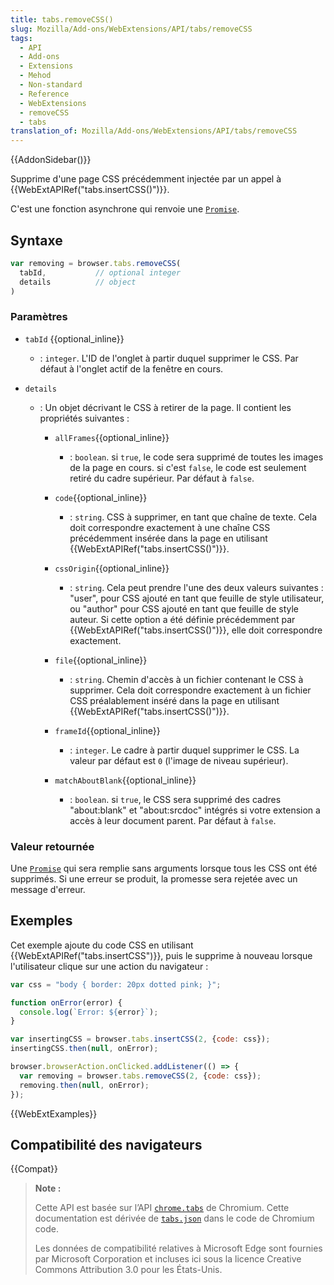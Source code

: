 ```yaml
---
title: tabs.removeCSS()
slug: Mozilla/Add-ons/WebExtensions/API/tabs/removeCSS
tags:
  - API
  - Add-ons
  - Extensions
  - Mehod
  - Non-standard
  - Reference
  - WebExtensions
  - removeCSS
  - tabs
translation_of: Mozilla/Add-ons/WebExtensions/API/tabs/removeCSS
---
```


{{AddonSidebar()}}

Supprime d'une page CSS précédemment injectée par un appel à {{WebExtAPIRef("tabs.insertCSS()")}}.

C'est une fonction asynchrone qui renvoie une [`Promise`](/fr/docs/Web/JavaScript/Reference/Objets_globaux/Promise).

## Syntaxe

```js
var removing = browser.tabs.removeCSS(
  tabId,           // optional integer
  details          // object
)
```

### Paramètres

- `tabId` {{optional_inline}}
  - : `integer`. L'ID de l'onglet à partir duquel supprimer le CSS. Par défaut à l'onglet actif de la fenêtre en cours.
- `details`

  - : Un objet décrivant le CSS à retirer de la page. Il contient les propriétés suivantes :

    - `allFrames`{{optional_inline}}

      - : `boolean`. si `true`, le code sera supprimé de toutes les images de la page en cours. si c'est `false`, le code est seulement retiré du cadre supérieur. Par défaut à `false`.

    - `code`{{optional_inline}}
      - : `string`. CSS à supprimer, en tant que chaîne de texte. Cela doit correspondre exactement à une chaîne CSS précédemment insérée dans la page en utilisant {{WebExtAPIRef("tabs.insertCSS()")}}.
    - `cssOrigin`{{optional_inline}}
      - : `string`. Cela peut prendre l'une des deux valeurs suivantes : "user", pour CSS ajouté en tant que feuille de style utilisateur, ou "author" pour CSS ajouté en tant que feuille de style auteur. Si cette option a été définie précédemment par {{WebExtAPIRef("tabs.insertCSS()")}}, elle doit correspondre exactement.
    - `file`{{optional_inline}}
      - : `string`. Chemin d'accès à un fichier contenant le CSS à supprimer. Cela doit correspondre exactement à un fichier CSS préalablement inséré dans la page en utilisant {{WebExtAPIRef("tabs.insertCSS()")}}.
    - `frameId`{{optional_inline}}
      - : `integer`. Le cadre à partir duquel supprimer le CSS. La valeur par défaut est `0` (l'image de niveau supérieur).
    - `matchAboutBlank`{{optional_inline}}
      - : `boolean`. si `true`, le CSS sera supprimé des cadres "about:blank" et "about:srcdoc" intégrés si votre extension a accès à leur document parent. Par défaut à `false`.

### Valeur retournée

Une [`Promise`](/fr/docs/Web/JavaScript/Reference/Objets_globaux/Promise) qui sera remplie sans arguments lorsque tous les CSS ont été supprimés. Si une erreur se produit, la promesse sera rejetée avec un message d'erreur.

## Exemples

Cet exemple ajoute du code CSS en utilisant {{WebExtAPIRef("tabs.insertCSS")}}, puis le supprime à nouveau lorsque l'utilisateur clique sur une action du navigateur :

```js
var css = "body { border: 20px dotted pink; }";

function onError(error) {
  console.log(`Error: ${error}`);
}

var insertingCSS = browser.tabs.insertCSS(2, {code: css});
insertingCSS.then(null, onError);

browser.browserAction.onClicked.addListener(() => {
  var removing = browser.tabs.removeCSS(2, {code: css});
  removing.then(null, onError);
});
```

{{WebExtExamples}}

## Compatibilité des navigateurs

{{Compat}}

> **Note :**
>
> Cette API est basée sur l’API [`chrome.tabs`](https://developer.chrome.com/extensions/tabs#method-executeScript) de Chromium. Cette documentation est dérivée de [`tabs.json`](https://chromium.googlesource.com/chromium/src/+/master/chrome/common/extensions/api/tabs.json) dans le code de Chromium code.
>
> Les données de compatibilité relatives à Microsoft Edge sont fournies par Microsoft Corporation et incluses ici sous la licence Creative Commons Attribution 3.0 pour les États-Unis.

<!--
// Copyright 2015 The Chromium Authors. All rights reserved.
//
// Redistribution and use in source and binary forms, with or without
// modification, are permitted provided that the following conditions are
// met:
//
//    * Redistributions of source code must retain the above copyright
// notice, this list of conditions and the following disclaimer.
//    * Redistributions in binary form must reproduce the above
// copyright notice, this list of conditions and the following disclaimer
// in the documentation and/or other materials provided with the
// distribution.
//    * Neither the name of Google Inc. nor the names of its
// contributors may be used to endorse or promote products derived from
// this software without specific prior written permission.
//
// THIS SOFTWARE IS PROVIDED BY THE COPYRIGHT HOLDERS AND CONTRIBUTORS
// "AS IS" AND ANY EXPRESS OR IMPLIED WARRANTIES, INCLUDING, BUT NOT
// LIMITED TO, THE IMPLIED WARRANTIES OF MERCHANTABILITY AND FITNESS FOR
// A PARTICULAR PURPOSE ARE DISCLAIMED. IN NO EVENT SHALL THE COPYRIGHT
// OWNER OR CONTRIBUTORS BE LIABLE FOR ANY DIRECT, INDIRECT, INCIDENTAL,
// SPECIAL, EXEMPLARY, OR CONSEQUENTIAL DAMAGES (INCLUDING, BUT NOT
// LIMITED TO, PROCUREMENT OF SUBSTITUTE GOODS OR SERVICES; LOSS OF USE,
// DATA, OR PROFITS; OR BUSINESS INTERRUPTION) HOWEVER CAUSED AND ON ANY
// THEORY OF LIABILITY, WHETHER IN CONTRACT, STRICT LIABILITY, OR TORT
// (INCLUDING NEGLIGENCE OR OTHERWISE) ARISING IN ANY WAY OUT OF THE USE
// OF THIS SOFTWARE, EVEN IF ADVISED OF THE POSSIBILITY OF SUCH DAMAGE.
-->
